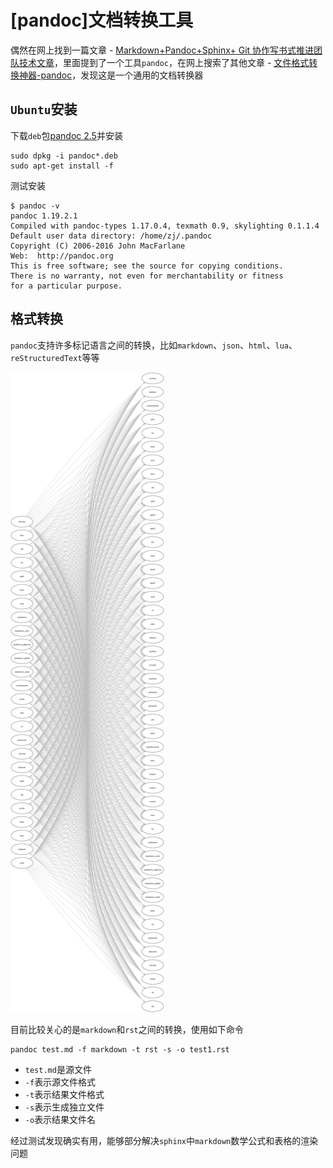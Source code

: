 
# [pandoc]文档转换工具

偶然在网上找到一篇文章 - [Markdown+Pandoc+Sphinx+ Git 协作写书式推进团队技术文章](https://www.cnblogs.com/yinghao1991/p/6535911.html)，里面提到了一个工具`pandoc`，在网上搜索了其他文章 - [文件格式转换神器-pandoc](https://www.cnblogs.com/yinghao1991/p/6535911.html)，发现这是一个通用的文档转换器

## `Ubuntu`安装

下载`deb`包[pandoc 2.5](https://github.com/jgm/pandoc/releases/tag/2.5)并安装

```
sudo dpkg -i pandoc*.deb
sudo apt-get install -f 
```

测试安装

```
$ pandoc -v
pandoc 1.19.2.1
Compiled with pandoc-types 1.17.0.4, texmath 0.9, skylighting 0.1.1.4
Default user data directory: /home/zj/.pandoc
Copyright (C) 2006-2016 John MacFarlane
Web:  http://pandoc.org
This is free software; see the source for copying conditions.
There is no warranty, not even for merchantability or fitness
for a particular purpose.
```

## 格式转换

`pandoc`支持许多标记语言之间的转换，比如`markdown`、`json`、`html`、`lua`、`reStructuredText`等等

![](./imgs/diagram.jpg)

目前比较关心的是`markdown`和`rst`之间的转换，使用如下命令

```
pandoc test.md -f markdown -t rst -s -o test1.rst
```

* `test.md`是源文件
* `-f`表示源文件格式
* `-t`表示结果文件格式
* `-s`表示生成独立文件
* `-o`表示结果文件名

经过测试发现确实有用，能够部分解决`sphinx`中`markdown`数学公式和表格的渲染问题